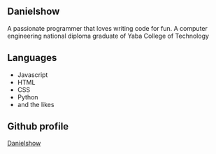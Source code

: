 ## Danielshow

A passionate programmer that loves writing code for fun. A computer engineering national diploma graduate of Yaba College of Technology

## Languages
- Javascript
- HTML
- CSS
- Python
- and the likes

## Github profile
[Danielshow](https://github.com/Danielshow)
